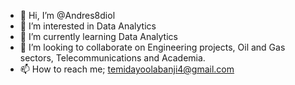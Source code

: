 - 👋 Hi, I’m @Andres8diol
- 👀 I’m interested in Data Analytics 
- 🌱 I’m currently learning Data Analytics 
- 💞️ I’m looking to collaborate on Engineering projects, Oil and Gas sectors, Telecommunications and Academia.
- 📫 How to reach me; temidayoolabanji4@gmail.com 

<!---
Andres8diol/Andres8diol is a ✨ special ✨ repository because its `README.md` (this file) appears on your GitHub profile.
You can click the Preview link to take a look at your changes.
--->

